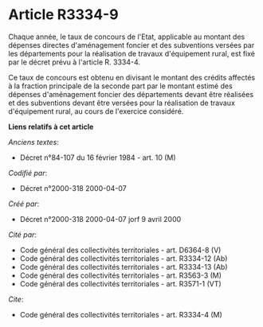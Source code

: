 # Article R3334-9

Chaque année, le taux de concours de l'Etat, applicable au montant des dépenses directes d'aménagement foncier et des
subventions versées par les départements pour la réalisation de travaux d'équipement rural, est fixé par le décret prévu à
l'article R. 3334-4.

Ce taux de concours est obtenu en divisant le montant des crédits affectés à la fraction principale de la seconde part par le
montant estimé des dépenses d'aménagement foncier des départements devant être réalisées et des subventions devant être
versées pour la réalisation de travaux d'équipement rural, au cours de l'exercice considéré.

**Liens relatifs à cet article**

_Anciens textes_:

  - Décret n°84-107 du 16 février 1984 - art. 10 (M)

_Codifié par_:

  - Décret n°2000-318 2000-04-07

_Créé par_:

  - Décret n°2000-318 2000-04-07 jorf 9 avril 2000

_Cité par_:

  - Code général des collectivités territoriales - art. D6364-8 (V)
  - Code général des collectivités territoriales - art. R3334-12 (Ab)
  - Code général des collectivités territoriales - art. R3334-13 (Ab)
  - Code général des collectivités territoriales - art. R3563-3 (M)
  - Code général des collectivités territoriales - art. R3571-1 (VT)

_Cite_:

  - Code général des collectivités territoriales - art. R3334-4 (M)
